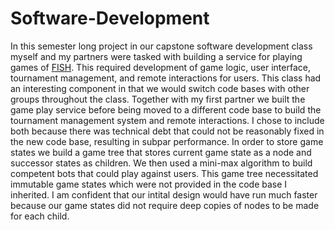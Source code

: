 # Software-Development

In this semester long project in our capstone software development class myself and my partners were tasked with building a service for playing games of [FISH](https://images-cdn.fantasyflightgames.com/ffg_content/hey-thats-my-fish-board-game/hey-thats-my-fish-rulebook.pdf).
This required development of game logic, user interface, tournament management, and remote interactions for users. This class had an interesting component 
in that we would switch code bases with other groups throughout the class. Together with my first partner we built the game play service before being moved to a
different code base to build the tournament management system and remote interactions. I chose to include both because there was technical debt that could not
be reasonably fixed in the new code base, resulting in subpar performance. In order to store game states we build a game tree that stores current game state as a node
and successor states as children. We then used a mini-max algorithm to build competent bots that could play against users. This game tree necessitated immutable
game states which were not provided in the code base I inherited. I am confident that our intital design would have run much faster because our game states did not require deep copies
of nodes to be made for each child.
